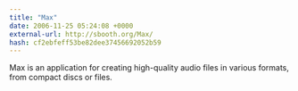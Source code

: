 ```yaml
---
title: "Max"
date: 2006-11-25 05:24:08 +0000
external-url: http://sbooth.org/Max/
hash: cf2ebfeff53be82dee37456692052b59
---
```


Max is an application for creating high-quality audio files in various formats, from compact discs or files.

